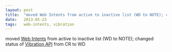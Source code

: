 ```yaml
---
layout: post
title:  "moved Web Intents from active to inactive list (WD to NOTE); changed status of Vibration API from CR to WD"
date:   2013-05-23
tags:   web-intents, vibration
---
```


moved [Web Intents](/spec/web-intents) from active to inactive list (WD to NOTE); changed status of [Vibration API](/spec/vibration) from CR to WD

